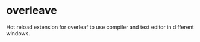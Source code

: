 # overleave
Hot reload extension for overleaf to use compiler and text editor in different windows.
